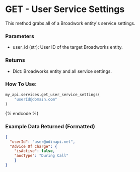 # GET - User Service Settings

This method grabs all of a Broadwork entity's service settings.

### Parameters&#x20;

* user\_id (str): User ID of the target Broadworks entity.

### Returns

* Dict: Broadworks entity and all service settings.

### How To Use:

```python
my_api.services.get_user_service_settings(
    "userId@domain.com"
)
```
{% endcode %}

### Example Data Returned (Formatted)
```json
{
  "userId": "user@odinapi.net",
  "Advice Of Charge": {
    "isActive": false,
    "aocType": "During Call"
    }
}
```
```